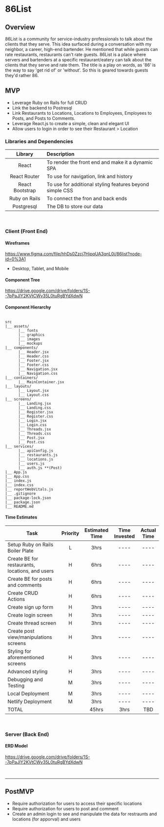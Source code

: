 # 86List

## Overview

86List is a community for service-industry professionals to talk about the clients that they serve. This idea surfaced during a conversation with my neighbor, a career, high-end bartender. He mentioned that while guests can rate restaurants, restaurants can't rate guests. 86List is a place where servers and bartenders at a specific restaurant/eatery can talk about the clients that they serve and rate them. The title is a play on words, as '86' is the way to say 'get rid of' or 'without'. So this is geared towards guests they'd rather 86.

## MVP

- Leverage Ruby on Rails for full CRUD
- Link the backend to Postresql
- Link Restaurants to Locations, Locations to Employees, Employees to Posts, and Posts to Comments.
- Leverage React.js to create a simple, clean and elegant UI
- Allow users to login in order to see their Restaurant > Location

### Libraries and Dependencies

|     Library     | Description                                              |
| :-------------: | :------------------------------------------------------- |
|      React      | To render the front end and make it a dynamic SPA        |
|  React Router   | To use for navigation, link and history                  |
| React Bootstrap | To use for additional styling features beyond simple CSS |
|  Ruby on Rails  | To connect the fron and back ends                        |
|   Postgresql    | The DB to store our data                                 |

<br>

### Client (Front End)

#### Wireframes

https://www.figma.com/file/hhDs0Zzcj7HipqUA3qnL0i/86list?node-id=0%3A1

- Desktop, Tablet, and Mobile

#### Component Tree

https://drive.google.com/drive/folders/1S--7pPaJlY2KVtCWv35L0tuRgBYdXdwN

#### Component Hierarchy

```

src
|__ assets/
      |__ fonts
      |__ graphics
      |__ images
      |__ mockups
|__ components/
      |__ Header.jsx
      |__ Header.css
      |__ Footer.jsx
      |__ Footer.css
      |__ Navigation.jsx
      |__ Navigation.css
|__ containers/
      |__ MainContainer.jsx
|__ layouts/
      |__ Layout.jsx
      |__ Layout.css
|__ screens/
      |__ Landing.jsx
      |__ Landing.css
      |__ Register.jsx
      |__ Register.css
      |__ Login.jsx
      |__ Login.css
      |__ Threads.jsx
      |__ Threads.css
      |__ Post.jsx
      |__ Post.css
|__ services/
      |__ apiConfig.js
      |__ restaurants.js
      |__ locations.js
      |__ users.js
      |__ auth.js **(Post)
|__ App.js
|__ App.css
|__ index.js
|__ index.css
|__ reportWebVitals.js
|__ .gitignore
|__ package-lock.json
|__ package.json
|__ README.md

```

#### Time Estimates

| Task                                            | Priority | Estimated Time | Time Invested | Actual Time |
| ----------------------------------------------- | :------: | :------------: | :-----------: | :---------: |
| Setup Ruby on Rails Boiler Plate                |    L     |      3hrs      |     ----      |    ----     |
| Create BE for restaurants, locations, and users |    H     |      6hrs      |     ----      |    ----     |
| Create BE for posts and comments                |    H     |      6hrs      |     ----      |    ----     |
| Create CRUD Actions                             |    H     |      6hrs      |     ----      |    ----     |
| Create sign up form                             |    H     |      3hrs      |     ----      |    ----     |
| Create login screen                             |    H     |      3hrs      |     ----      |    ----     |
| Create thread screen                            |    H     |      3hrs      |     ----      |    ----     |
| Create post view/manipulations screens          |    H     |      3hrs      |     ----      |    ----     |
| Styling for aforementioned screens              |    H     |      3hrs      |     ----      |    ----     |
| Advanced styling                                |    H     |      3hrs      |     ----      |    ----     |
| Debugging and Testing                           |    M     |      3hrs      |     ----      |    ----     |
| Local Deployment                                |    M     |      3hrs      |     ----      |    ----     |
| Netlify Deployment                              |    M     |      3hrs      |     ----      |    ----     |
| TOTAL                                           |          |     45hrs      |     3hrs      |     TBD     |

<br>

### Server (Back End)

#### ERD Model

https://drive.google.com/drive/folders/1S--7pPaJlY2KVtCWv35L0tuRgBYdXdwN

<br>

---

## PostMVP

- Require authorization for users to access their specific locations
- Require authorization for users to post and comment
- Create an admin login to see and manipulate the data for restraunts and locations (for apporval) and users

<!-- ## Code Showcase -->

<!-- ## Code Issues & Resolutions -->
